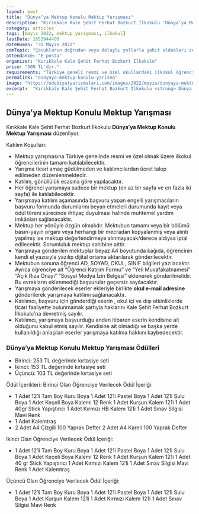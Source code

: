 ```yaml
---
layout: post
title: "Dünya’ya Mektup Konulu Mektup Yarışması"
description: "Kırıkkale Kale Şehit Ferhat Bozkurt İlkokulu 'Dünya’ya Mektup Konulu Mektup Yarışması' düzenliyor."
category: articles
tags: [mayıs 2022, mektup yarışması, ilkokul]
lastDate: 1653944400
dateHuman: "31 Mayıs 2022"
comTopic: "Çocukların doğrudan veya dolaylı yollarla şahit oldukları zorlu yaşam olayları savaş, salgın hastalık, göç gibi olgularla ilgili duygu ve düşüncelerine dair Dünya’ya mektup yazmaları."
attendance: "E-posta"
organizer: "Kırıkkale Kale Şehit Ferhat Bozkurt İlkokulu"
price: "509 TL'dir."
requirements: "Türkiye geneli resmi ve özel okullardaki ilkokul öğrencileri katılabilir."
permalink: "dunyaya-mektup-konulu-yarisma"
image: "https://edebiyatyarismalari.com/images/2022/mayis/dunyaya-mektup-konulu-yarisma.jpg"
excerpt:  "Kırıkkale Kale Şehit Ferhat Bozkurt İlkokulu <strong> Dünya’ya Mektup Konulu Mektup Yarışması </strong> düzenliyor."
---
```


## Dünya’ya Mektup Konulu Mektup Yarışması
Kırıkkale Kale Şehit Ferhat Bozkurt İlkokulu **Dünya’ya Mektup Konulu Mektup Yarışması** düzenliyor.

Katılım Koşulları:
- Mektup yarışmasına Türkiye genelinde resmi ve özel olmak üzere ilkokul öğrencilerinin tamamı katılabilecektir.
- Yarışma ticari amaç güdülmeden ve katılımcılardan ücret talep edilmeden düzenlenmektedir.
- Katılım, gönüllülük esasına göre yapılacaktır.
- Her öğrenci yarışmaya sadece bir mektup (en az bir sayfa ve en fazla iki sayfa) ile katılabilecektir.
- Yarışmaya katılım aşamasında başvuru yapan engelli yarışmacıların başvuru formunda durumlarını beyan etmeleri durumunda kayıt veya ödül töreni sürecinde ihtiyaç duyulması halinde muhtemel yardım imkânları sağlanacaktır.
- Mektup her yönüyle özgün olmalıdır. Mektubun tamamı veya bir bölümü basın-yayın organı veya herhangi bir mecradan kopyalanmış veya alıntı yapılmış ise mektup değerlendirmeye alınmayacak/derece aldıysa iptal edilecektir. Sorumluluk mektup sahibine aittir.
- Yarışmaya gönderilen mektuplar beyaz A4 boyutunda kağıda, öğrencinin kendi el yazısıyla yazılıp dijital ortama aktarılarak gönderilecektir.
- Mektubun sonuna öğrenci AD, SOYAD, OKUL, SINIF bilgileri yazılacaktır. Ayrıca öğrenciye ait “Öğrenci Katılım Formu” ve “Yeli Muvafakatnamesi” “Açık Rıza Onayı” “Sosyal Medya İzin Belgesi” eklenerek gönderilmelidir. Bu evrakların eklenmediği başvurular geçersiz sayılacaktır.
- Yarışmaya gönderilecek eserler ekleriyle birlikte **okul e-mail adresine** gönderilerek yarışmaya katılımı sağlanacaktır.
- Katılımcı, başvuru için gönderdiği eserin , okul içi ve dışı etkinliklerde ticari faaliyette bulunmamak şartıyla haklarını Kale Şehit Ferhat Bozkurt İlkokulu’na devretmiş sayılır.
- Katılımcı, yarışmaya başvurduğu andan itibaren eserin kendisine ait olduğunu kabul etmiş sayılır. Kendisine ait olmadığı ve başka yerde kullanıldığı anlaşılan eserler yarışmaya katılma hakkını kaybedecektir.


### Dünya’ya Mektup Konulu Mektup Yarışması Ödülleri
- Birinci: 253 TL değerinde kırtasiye seti
- İkinci: 153 TL değerinde kırtasiye seti
- Üçüncü: 103 TL değerinde kırtasiye seti

Ödül İçerikleri:
Birinci Olan Öğrenciye Verilecek Ödül İçeriği:
- 1 Adet 121i Tam Boy Kuru Boya 1 Adet 121i Pastel Boya 1 Adet 121i Sulu Boya 1 Adet Keçeli Boya Kalemi 12 Renk 1 Adet Kurşun Kalem 121i 1 Adet 40gr Stick Yapıştırıcı 1 Adet Kırmızı HB Kalem 121i 1 Adet Sınav Silgisi Mavi Renk
- 1 Adet Kalemtraş
- 2 Adet A4 Çizgili 100 Yaprak Defter 2 Adet A4 Kareli 100 Yaprak Defter

İkinci Olan Öğrenciye Verilecek Ödül İçeriği:
- 1 Adet 121i Tam Boy Kuru Boya 1 Adet 121i Pastel Boya 1 Adet 121i Sulu Boya 1 Adet Keçeli Boya Kalemi 12 Renk 1 Adet Kurşun Kalem 121i 1 Adet 40 gr Stick Yapıştırıcı 1 Adet Kırmızı Kalem 121i 1 Adet Sınav Silgisi Mavi Renk 1 Adet Kalemtraş

Üçüncü Olan Öğrenciye Verilecek Ödül İçeriği:
- 1 Adet 121i Tam Boy Kuru Boya 1 Adet 121i Pastel Boya 1 Adet 121i Sulu Boya 1 Adet Kurşun Kalem 121i 1 Adet Kırmızı Kalem 121i 1 Adet Sınav Silgisi Mavi Renk
